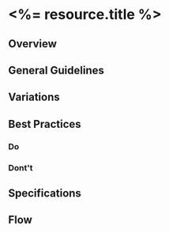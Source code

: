 # <%= resource.title %>

## Overview

## General Guidelines

## Variations

## Best Practices

### Do

### Dont't

## Specifications

## Flow
